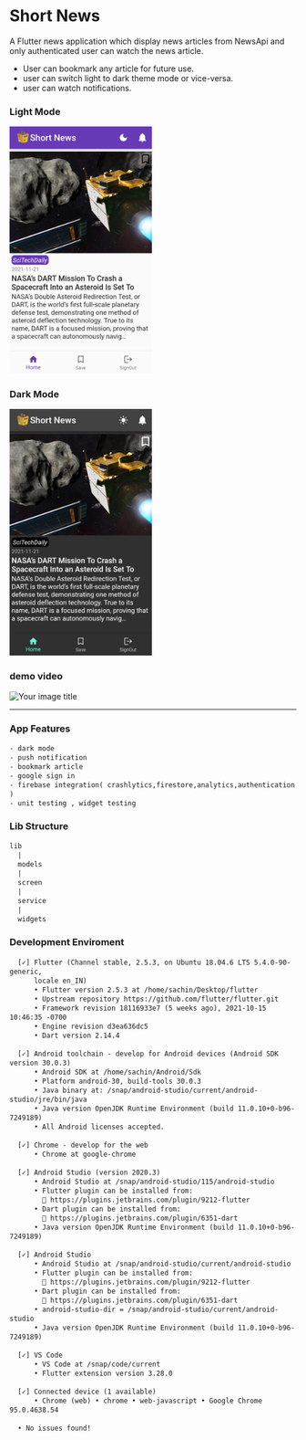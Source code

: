 # Short News

A Flutter news application which display news articles from NewsApi and only authenticated user can watch the news article.
- User can bookmark any article for future use.
- user can switch light to dark theme mode or vice-versa.
- user can watch notifications.

### Light Mode

<img src="https://github.com/codersachin26/news-app/blob/main/screenshots/Short_News_light-mode.png" alt="Your image title" width="250"/>

### Dark Mode

<img src="https://github.com/codersachin26/news-app/blob/main/screenshots/Short_News_dark-mode.png" alt="Your image title" width="250"/>

### demo video

<img src="https://github.com/codersachin26/news-app/blob/main/screenshots/app_demo_vid.gif" alt="Your image title" width="250"/>

-----------------------------------------------------------------------------------------------------------------------------------------------------------

### App Features
    - dark mode
    - push notification
    - bookmark article
    - google sign in
    - firebase integration( crashlytics,firestore,analytics,authentication )
    - unit testing , widget testing
   


### Lib Structure
    lib
      |
      models
      |
      screen
      |
      service
      |
      widgets
  

### Development Enviroment
      [✓] Flutter (Channel stable, 2.5.3, on Ubuntu 18.04.6 LTS 5.4.0-90-generic,
          locale en_IN)
          • Flutter version 2.5.3 at /home/sachin/Desktop/flutter
          • Upstream repository https://github.com/flutter/flutter.git
          • Framework revision 18116933e7 (5 weeks ago), 2021-10-15 10:46:35 -0700
          • Engine revision d3ea636dc5
          • Dart version 2.14.4

      [✓] Android toolchain - develop for Android devices (Android SDK version 30.0.3)
          • Android SDK at /home/sachin/Android/Sdk
          • Platform android-30, build-tools 30.0.3
          • Java binary at: /snap/android-studio/current/android-studio/jre/bin/java
          • Java version OpenJDK Runtime Environment (build 11.0.10+0-b96-7249189)
          • All Android licenses accepted.

      [✓] Chrome - develop for the web
          • Chrome at google-chrome

      [✓] Android Studio (version 2020.3)
          • Android Studio at /snap/android-studio/115/android-studio
          • Flutter plugin can be installed from:
            🔨 https://plugins.jetbrains.com/plugin/9212-flutter
          • Dart plugin can be installed from:
            🔨 https://plugins.jetbrains.com/plugin/6351-dart
          • Java version OpenJDK Runtime Environment (build 11.0.10+0-b96-7249189)

      [✓] Android Studio
          • Android Studio at /snap/android-studio/current/android-studio
          • Flutter plugin can be installed from:
            🔨 https://plugins.jetbrains.com/plugin/9212-flutter
          • Dart plugin can be installed from:
            🔨 https://plugins.jetbrains.com/plugin/6351-dart
          • android-studio-dir = /snap/android-studio/current/android-studio
          • Java version OpenJDK Runtime Environment (build 11.0.10+0-b96-7249189)

      [✓] VS Code
          • VS Code at /snap/code/current
          • Flutter extension version 3.28.0

      [✓] Connected device (1 available)
          • Chrome (web) • chrome • web-javascript • Google Chrome 95.0.4638.54

      • No issues found!


